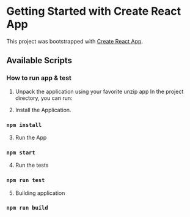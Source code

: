# Getting Started with Create React App

This project was bootstrapped with [Create React App](https://github.com/facebook/create-react-app).

## Available Scripts

### How to run app & test

1. Unpack the application using your favorite unzip app
   In the project directory, you can run:

2. Install the Application.

### `npm install`

3. Run the App

### `npm start`

4. Run the tests

### `npm run test`

5. Building application

### `npm run build`
